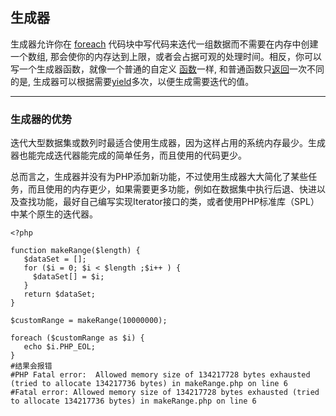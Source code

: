 ## 生成器

生成器允许你在 [foreach](http://php.net/manual/zh/control-structures.foreach.php) 代码块中写代码来迭代一组数据而不需要在内存中创建一个数组, 那会使你的内存达到上限，或者会占据可观的处理时间。相反，你可以写一个生成器函数，就像一个普通的自定义 [函数](http://php.net/manual/zh/functions.user-defined.php)一样, 和普通函数只[返回](http://php.net/manual/zh/functions.returning-values.php)一次不同的是, 生成器可以根据需要[yield](http://php.net/manual/zh/language.generators.syntax.php#control-structures.yield)多次，以便生成需要迭代的值。

---

### 生成器的优势

迭代大型数据集或数列时最适合使用生成器，因为这样占用的系统内存最少。生成器也能完成迭代器能完成的简单任务，而且使用的代码更少。

总而言之，生成器并没有为PHP添加新功能，不过使用生成器大大简化了某些任务，而且使用的内存更少，如果需要更多功能，例如在数据集中执行后退、快进以及查找功能，最好自己编写实现Iterator接口的类，或者使用PHP标准库（SPL）中某个原生的迭代器。



```
<?php

function makeRange($length) {
   $dataSet = [];
   for ($i = 0; $i < $length ;$i++ ) {
     $dataSet[] = $i;
   }
   return $dataSet;
}

$customRange = makeRange(10000000);

foreach ($customRange as $i) {
   echo $i.PHP_EOL;
}
#结果会报错
#PHP Fatal error:  Allowed memory size of 134217728 bytes exhausted (tried to allocate 134217736 bytes) in makeRange.php on line 6
#Fatal error: Allowed memory size of 134217728 bytes exhausted (tried to allocate 134217736 bytes) in makeRange.php on line 6

```



